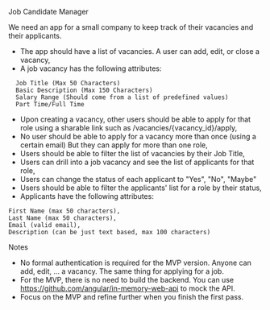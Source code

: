 Job Candidate Manager

We need an app for a small company to keep track of their vacancies and their applicants.

- The app should have a list of vacancies. A user can add, edit, or close a vacancy,
- A job vacancy has the following attributes: 
```
  Job Title (Max 50 Characters)
  Basic Description (Max 150 Characters)
  Salary Range (Should come from a list of predefined values)
  Part Time/Full Time
```
- Upon creating a vacancy, other users should be able to apply for that role using a sharable link such as /vacancies/{vacancy_id}/apply,
- No user should be able to apply for a vacancy more than once (using a certain email) But they can apply for more than one role,
- Users should be able to filter the list of vacancies by their Job Title,  
- Users can drill into a job vacancy and see the list of applicants for that role,
- Users can change the status of each applicant to "Yes", "No", "Maybe"
- Users should be able to filter the applicants' list for a role by their status,
- Applicants have the following attributes: 
```
First Name (max 50 characters), 
Last Name (max 50 characters), 
Email (valid email),
Description (can be just text based, max 100 characters)
```

Notes
- No formal authentication is required for the MVP version. Anyone can add, edit, ... a vacancy. The same thing for applying for a job.
- For the MVP, there is no need to build the backend. You can use https://github.com/angular/in-memory-web-api to mock the API.
- Focus on the MVP and refine further when you finish the first pass.
